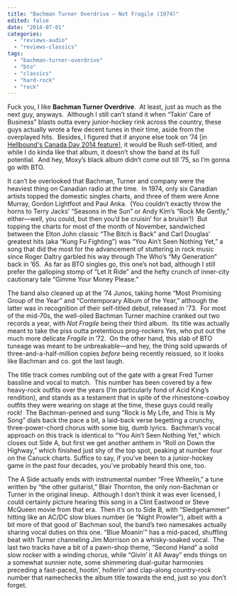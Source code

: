 ```yaml
---
title: "Bachman Turner Overdrive – Not Fragile (1974)"
edited: false
date: "2014-07-01"
categories:
  - "reviews-audio"
  - "reviews-classics"
tags:
  - "bachman-turner-overdrive"
  - "bto"
  - "classics"
  - "hard-rock"
  - "rock"
---
```


Fuck you, I like **Bachman Turner Overdrive**.  At least, just as much as the next guy, anyways.  Although I still can’t stand it when “Takin’ Care of Business” blasts outta every junior-hockey rink across the country, these guys actually wrote a few decent tunes in their time, aside from the overplayed hits.  Besides, I figured that if anyone else took on ’74 \[in [Hellbound's Canada Day 2014 feature](https://hellbound.ca/2014/06/canada-day-2014-best-canadian-metal-years-ending-4/)\], it would be Rush self-titled, and while I do kinda like that album, it doesn’t show the band at its full potential.  And hey, Moxy’s black album didn’t come out till ’75, so I’m gonna go with BTO.

It can’t be overlooked that Bachman, Turner and company were the heaviest thing on Canadian radio at the time.  In 1974, only six Canadian artists topped the domestic singles charts, and three of them were Anne Murray, Gordon Lightfoot and Paul Anka.  (You couldn’t exactly throw the horns to Terry Jacks’ “Seasons in the Sun” or Andy Kim’s “Rock Me Gently,” either—well, you could, but then you’d be cruisin’ for a bruisin’!)  But topping the charts for most of the month of November, sandwiched between the Elton John classic “The Bitch is Back” and Carl Douglas’ greatest hits (aka “Kung Fu Fighting”) was “You Ain’t Seen Nothing Yet,” a song that did the most for the advancement of stuttering in rock music since Roger Daltry garbled his way through The Who’s “My Generation” back in ’65.  As far as BTO singles go, this one’s not bad, although I still prefer the galloping stomp of “Let It Ride” and the hefty crunch of inner-city cautionary tale “Gimme Your Money Please.”

The band also cleaned up at the ’74 Junos, taking home “Most Promising Group of the Year” and “Contemporary Album of the Year,” although the latter was in recognition of their self-titled debut, released in '73.  For most of the mid-70s, the well-oiled Bachman Turner machine cranked out two records a year, with _Not Fragile_ being their third album.  Its title was actually meant to take the piss outta pretentious prog-rockers Yes, who put out the much more delicate _Fragile_ in ’72.  On the other hand, this slab of BTO tuneage was meant to be unbreakable—and hey, the thing sold upwards of three-and-a-half-million copies _before_ being recently reissued, so it looks like Bachman and co. got the last laugh.

The title track comes rumbling out of the gate with a great Fred Turner bassline and vocal to match.  This number has been covered by a few heavy-rock outfits over the years (I’m particularly fond of Acid King’s rendition), and stands as a testament that in spite of the rhinestone-cowboy outfits they were wearing on stage at the time, these guys could really rock!  The Bachman-penned and sung “Rock is My Life, and This is My Song” dials back the pace a bit, a laid-back verse begetting a crunchy, three-power-chord chorus with some big, dumb lyrics.  Bachman’s vocal approach on this track is identical to “You Ain’t Seen Nothing Yet,” which closes out Side A, but first we get another anthem in “Roll on Down the Highway,” which finished just shy of the top spot, peaking at number four on the Canuck charts. Suffice to say, if you’ve been to a junior-hockey game in the past four decades, you’ve probably heard this one, too.

The A Side actually ends with instrumental number “Free Wheelin,” a tune written by “the other guitarist,” Blair Thornton, the only non-Bachman or Turner in the original lineup.  Although I don’t think it was ever licensed, I could certainly picture hearing this song in a Clint Eastwood or Steve McQueen movie from that era.  Then it’s on to Side B, with “Sledgehammer” hitting like an AC/DC slow blues number (ie “Night Prowler”), albeit with a bit more of that good ol’ Bachman soul, the band’s two namesakes actually sharing vocal duties on this one. “Blue Moanin’” has a mid-paced, shuffling beat with Turner channeling Jim Morrison on a whisky-soaked vocal.  The last two tracks have a bit of a pawn-shop theme, “Second Hand” a solid slow rocker with a winding chorus, while “Givin’ it All Away” ends things on a somewhat sunnier note, some shimmering dual-guitar harmonies preceding a fast-paced, hootin’, hollerin’ and clap-along country-rock number that namechecks the album title towards the end, just so you don’t forget.
